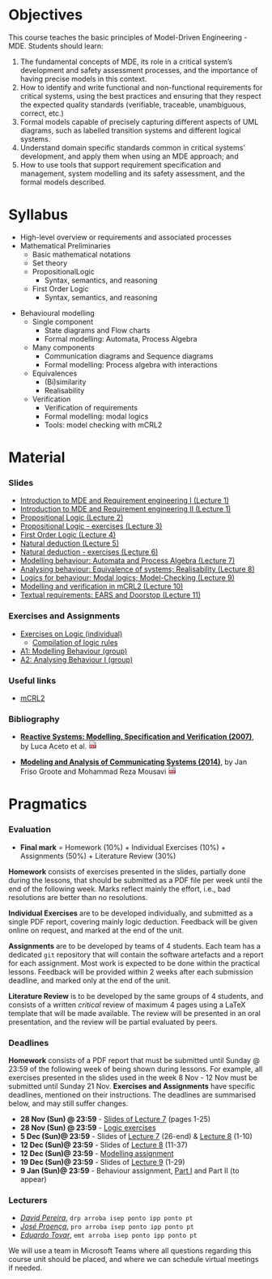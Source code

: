 # Objectives
This course teaches the basic principles of Model-Driven Engineering - MDE. Students should learn:

1. The fundamental concepts of MDE, its role in a critical system’s development and safety assessment processes, and the importance of having precise models in this context.
2. How to identify and write functional and non-functional requirements for critical systems, using the best practices and ensuring that they respect the expected quality standards (verifiable, traceable, unambiguous, correct, etc.)
3. Formal models capable of precisely capturing different aspects of UML diagrams, such as labelled transition systems and different logical systems.
4. Understand domain specific standards common in critical systems’ development, and apply them when using an MDE approach; and
5. How to use tools that support requirement specification and management, system modelling and its safety assessment, and the formal models described.


# Syllabus

<!-- 1. Fundamental concepts and principles of MDE, and its specificities when applied to critical systems.
2. Fundamentals of requirement engineering.
3. UML as software and system modelling languages for enabling critical systems MDE.
4. Formal specification and model checking of critical systems: principles and tools.
5. Software development standards for critical systems.
6. Case studies.
 -->
<!-- 6. Fundamentals of testing and fault analysis, and its usage in MDE -->


- High-level overview or requirements and associated processes
- Mathematical Preliminaries
  + Basic mathematical notations
  + Set theory
  + PropositionalLogic
    * Syntax, semantics, and reasoning
  + First Order Logic
    * Syntax, semantics, and reasoning
<!--
  * The Z3 automatic theorem prover
    * Rise4fun interface: get acquainted with the tool
    * Python API: automating search for solutions
-->
- Behavioural modelling
  + Single component
    * State diagrams and Flow charts
    * Formal modelling: Automata, Process Algebra
  + Many components
    * Communication diagrams and Sequence
  diagrams
    * Formal modelling: Process algebra with interactions
  + Equivalences
    * (Bi)similarity
    * Realisability
  + Verification
    * Verification of requirements
    * Formal modelling: modal logics
    * Tools: model checking with mCRL2


# Material

### Slides


<!--
- [Introduction to MDE and SysML; Visual Paradigm]() (Lecture 1)
- [SysML: Structural Diagrams]() (Lecture 2)
- ...
 -->

<ul>
  <li><a href="slides/1-intro-part-1.pdf">
    Introduction to MDE and Requirement engineering I (Lecture 1)
  </a></li><li><a href="slides/1-intro-part-2.pdf">
    Introduction to MDE and Requirement engineering II (Lecture 1)
  </a></li><li><a href="slides/2-prop-logic.pdf">
    Propositional Logic (Lecture 2)
  </a></li><li><a href="slides/3-prop-logic-tp.pdf">
    Propositional Logic - exercises (Lecture 3)
  </a></li><li><a href="slides/4-lpo.pdf">
    First Order Logic (Lecture 4)
  </a></li><li><a href="slides/5-lpo-dn.pdf">
    Natural deduction (Lecture 5)
  </a></li><li><a href="slides/6-lpo-dn-tp.pdf">
    Natural deduction - exercises (Lecture 6)
  </a></li><li><a href="slides/7-behaviour.pdf">
    Modelling behaviour: Automata and Process Algebra (Lecture 7)
  </a></li><li><a href="slides/8-equivalences.pdf">
    Analysing behaviour: Equivalence of systems; Realisability (Lecture 8)
  </a></li><li><a href="slides/9-modal-logic.pdf">
    Logics for behaviour: Modal logics; Model-Checking (Lecture 9)
  </a></li><li><a href="slides/10-mcrl2.pdf">
    Modelling and verification in mCRL2 (Lecture 10)
   </a></li><li><a href="slides/11-ears-doorstop.pdf">
    Textual requirements: EARS and Doorstop (Lecture 11)
   </a></li>
   <!--<li><a class="hide" href="">
    Standards and use-cases in Critical Systems (Lecture 9-10)
  </a></li> -->

</ul>



### Exercises and Assignments
<ul>
  <li><a href="assignments/a1-sets-pl-fol.pdf">Exercises on Logic (individual)</a>
    <ul><li>
      <a href="assignments/a1-pl-rules.pdf">Compilation of logic rules</a>
    </li>
    </ul>
  </li>
  <li><a href="assignments/a1-modelling.pdf">A1: Modelling Behaviour (group)</a></li>
  <li><a href="assignments/a2-verification.pdf">A2: Analysing Behaviour I (group)</a></li>
</ul>


### Useful links

<!-- - [Visual Paradigm](https://www.visual-paradigm.com) -->
- [mCRL2](https://www.mcrl2.org)
<!-- - [Z3 in Python](https://ericpony.github.io/z3py-tutorial/guide-examples.htm) -->


### Bibliography
<!-- - [__SysML Distilled: A Brief Guide (2013)__](https://www.amazon.com/SysML-Distilled-Systems-Modeling-Language/dp/0321927869),
  by Lenny Delligatti
  [![link to pdf](assets/img/PDF.png)](https://app.ute.edu.ec/content/4915-114-4-1-6-19/SysML%20Distilled_%20A%20Brief%20Guide%20-%20Lenny%20Delligatti.pdf)
 -->

- [__Reactive Systems: Modelling, Specification and Verification (2007)__](http://www.cambridge.org/us/academic/subjects/computer-science/programming-languages-and-applied-logic/reactive-systems-modelling-specification-and-verification"),
  by Luca Aceto et al.
  [![link to pdf](assets/img/PDF.png)](http://www.cs.ioc.ee/yik/schools/win2007/ingolfsdottir/sv-book-part1.pdf)

- [__Modeling and Analysis of Communicating Systems (2014)__](https://mitpress.mit.edu/books/modeling-and-analysis-communicating-systems),
  by Jan Friso Groote and Mohammad Reza Mousavi
  [![link to pdf](assets/img/PDF.png)](https://www.researchgate.net/publication/228689169_Modelling_and_analysis_of_communicating_systems)


# Pragmatics

<!-- ### Remote and physical lectures

[To be confirmed:] This course unit consists of 11 weeks, each with 2h of theoretical and 3h of practical lectures. Due to the current pandemics, this course unit will have both remote and physical lectures:
 - all _theoretical lectures_ will be remote, via a video-conference tool (e.g., Teams or Zoom) ; and
 - every 2nd week the _practical lectures_ will alternate between being remote and physical, and in the last week there will be a 1.5h practical physical lecture.
 -->

### Evaluation

 * __Final mark__ = Homework (10%) + Individual Exercises (10%) + Assignments (50%) + Literature Review (30%)

__Homework__ consists of exercises presented in the slides, partially done during the lessons, that should be submitted as a PDF file per week until the end of the following week. Marks reflect mainly the effort, i.e., bad resolutions are better than no resolutions.

__Individual Exercises__ are to be developed individually, and submitted as a single PDF report, covering mainly logic deduction. Feedback will be given online on request, and marked at the end of the unit.

__Assignments__ are to be developed by teams of 4 students. Each team has a dedicated `git` repository that will contain the software artefacts and a report for each assignment. Most work is expected to be done within the practical lessons. Feedback will be provided within 2 weeks after each submission deadline, and marked only at the end of the unit.

__Literature Review__ is to be developed by the same groups of 4 students, and consists of a written _critical_ review of maximum 4 pages using a LaTeX template that will be made available.
The review will be presented in an oral presentation, and the review will be partial evaluated by peers.

<!-- ### Evaluation

 * __Final mark__ = Group Project (70%) + Literature Review (30%)

__Group Project__ is developed by teams of 4 students, submitted together with a report using a dedicated `git` repository, divided into 3 parts (to be confirmed).

__Literature Review__ is developed by the same team, and consists of a written _critical_ review of maximum 4 pages using a LaTeX template that will be made available.

Both the project and the review will be presented in an oral presentation, and the review will be partial evaluated by peers.
 -->


### Deadlines

__Homework__  consists of a PDF report that must be submitted until Sunday @ 23:59 of the following week of being shown during lessons. For example, all exercises presented in the slides used in the week 8 Nov - 12 Nov must be submitted until Sunday 21 Nov.
__Exercises and Assignments__ have specific deadlines, mentioned on their instructions.
The deadlines are summarised below, and may still suffer changes.

 - __28 Nov (Sun) @ 23:59__ - [Slides of Lecture 7](slides/7-behaviour.pdf) (pages 1-25)
 - __28 Nov (Sun) @ 23:59__ - [Logic exercises](assignments/a1-sets-pl-fol.pdf)
 - __5 Dec (Sun)@ 23:59__ - Slides of [Lecture 7](slides/7-behaviour.pdf) (26-end) & [Lecture 8](slides/8-equivalences.pdf) (1-10)
 - __12 Dec (Sun)@ 23:59__ - Slides of [Lecture 8](slides/8-equivalences.pdf) (11-37)
 - __12 Dec (Sun)@ 23:59__ - [Modelling assignment](assignments/a1-modelling.pdf)
 - __19 Dec (Sun)@ 23:59__ - Slides of [Lecture 9](slides/9-modal-logic.pdf) (1-29)
 - __9 Jan (Sun)@ 23:59__ - Behaviour assignment, [Part I](assignments/a2-verification.pdf) and Part II (to appear)


### Lecturers

- [_David Pereira_](http://www.cister.isep.ipp.pt/people/david_pereira/),
  `drp arroba isep ponto ipp ponto pt`
- [_José Proença_](https://jose.proenca.org),
  `pro arroba isep ponto ipp ponto pt`
- [_Eduardo Tovar_](https://www.dei.isep.ipp.pt/~emt/),
  `emt arroba isep ponto ipp ponto pt`



 We will use a team in Microsoft Teams where all questions regarding this course unit should be placed, and where we can schedule virtual meetings if needed.

